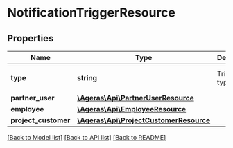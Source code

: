 # NotificationTriggerResource

## Properties
Name | Type | Description | Notes
------------ | ------------- | ------------- | -------------
**type** | **string** | Trigger type | [optional] [default to 'unknown']
**partner_user** | [**\Ageras\Api\PartnerUserResource**](PartnerUserResource.md) |  | [optional] 
**employee** | [**\Ageras\Api\EmployeeResource**](EmployeeResource.md) |  | [optional] 
**project_customer** | [**\Ageras\Api\ProjectCustomerResource**](ProjectCustomerResource.md) |  | [optional] 

[[Back to Model list]](../README.md#documentation-for-models) [[Back to API list]](../README.md#documentation-for-api-endpoints) [[Back to README]](../README.md)


